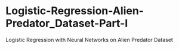# Logistic-Regression-Alien-Predator_Dataset-Part-I
Logistic Regression with Neural Networks on Alien Predator Dataset 
